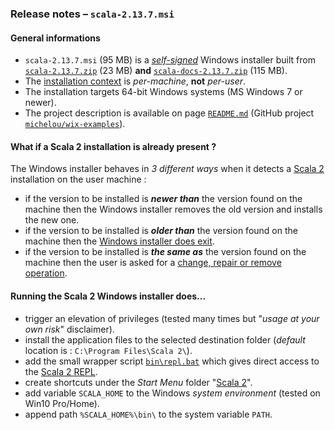### Release notes &ndash; `scala-2.13.7.msi`

#### General informations
- `scala-2.13.7.msi` (95 MB) is a [*self-signed*](https://en.wikipedia.org/wiki/Self-signed_certificate) Windows installer built from [`scala-2.13.7.zip`](https://scala-lang.org/files/archive/) (23 MB) **and** [`scala-docs-2.13.7.zip`](https://scala-lang.org/files/archive/) (115 MB).
- The [installation context](https://docs.microsoft.com/en-us/windows/win32/msi/installation-context) is *per-machine*, **not** *per-user*.
- The installation targets 64-bit Windows systems (MS Windows 7 or newer).
- The project description is available on page [`README.md`](../../scala2-examples/README.md) (GitHub project [`michelou/wix-examples`](https://github.com/michelou/wix-examples)).

#### What if a Scala 2 installation is already present ?
The Windows installer behaves in *3 different ways* when it detects a [Scala 2](https://www.scala-lang.org/) installation on the user machine :
- if the version to be installed is ***newer than*** the version found on the machine then the Windows installer removes the old version and installs the new one.
- if the version to be installed is ***older than*** the version found on the machine then the [Windows installer does exit](../../scala2-examples/images/Scala2Features_LaterAlreadyInstalled.png).
- if the version to be installed is ***the same as*** the version found on the machine then the user is asked for a [change, repair or remove operation](../../scala2-examples/images/Scala2Features_ChangeOrRepair.png).

#### Running the Scala 2 Windows installer does...
- trigger an elevation of privileges (tested many times but "*usage at your own risk*" disclaimer).
- install the application files to the selected destination folder (*default* location is : `C:\Program Files\Scala 2\`).
- add the small wrapper script [`bin\repl.bat`](../../scala2-examples/Scala2First/src/resources/repl.bat) which gives direct access to the [Scala 2 REPL](../../scala2-examples/images/Scala2First_REPL.png).
- create shortcuts under the *Start Menu* folder "[Scala 2](../../scala2-examples/images/Scala2First_StartMenu.png)".
- add variable `SCALA_HOME` to the Windows *system environment* (tested on Win10 Pro/Home).
- append path `%SCALA_HOME%\bin\` to the system variable `PATH`.
<!--
***Not yet implemented***
- [Scala 2 API](https://www.scala-lang.org/api/current/) documentation is currently not part of the installer (unlike the official [Scala 2 Windows installer](https://scala-lang.org/files/archive/)).
-->
